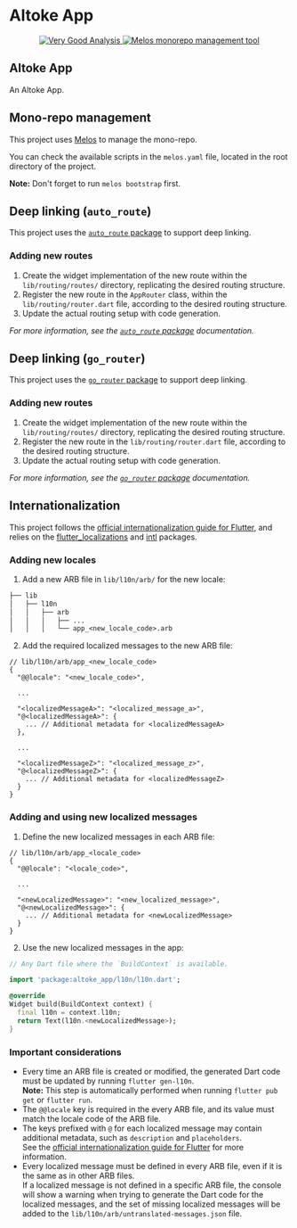 # Altoke App

<p align="center">
  <a href="https://pub.dev/packages/very_good_analysis">
    <img
      src="https://img.shields.io/badge/style-very_good_analysis-B22C89.svg"
      alt="Very Good Analysis"
    />
  </a>
  <a href="https://melos.invertase.dev/">
    <img
      src="https://img.shields.io/badge/maintained%20with-melos-f700ff.svg"
      alt="Melos monorepo management tool"
    />
  </a>
</p>

## Altoke App

An Altoke App.

## Mono-repo management

This project uses [Melos][docs_melos_link] to manage the mono-repo.

You can check the available scripts in the `melos.yaml` file, located in the root directory of the project.

**Note:** Don't forget to run `melos bootstrap` first.

<!--*w 2v w*-->
<!--{{#use_auto_route}}-->
## Deep linking <!--*remove-start*-->(`auto_route`)<!--*remove-end*-->
<!--*w 2v w*-->

This project uses the [`auto_route` package][pub_package_auto_route] to support deep linking.

### Adding new routes

1. Create the widget implementation of the new route within the `lib/routing/routes/` directory, replicating the desired routing structure.
2. Register the new route in the `AppRouter` class, within the `lib/routing/router.dart` file, according to the desired routing structure.
3. Update the actual routing setup with code generation.

_For more information, see the [`auto_route` package][pub_package_auto_route] documentation._

<!--{{/use_auto_route}}-->
<!--{{#use_go_router}}-->
## Deep linking <!--*remove-start*-->(`go_router`)<!--*remove-end*-->
<!--*w 2v w*-->

This project uses the [`go_router` package][pub_package_go_router] to support deep linking.

### Adding new routes

1. Create the widget implementation of the new route within the `lib/routing/routes/` directory, replicating the desired routing structure.
2. Register the new route in the `lib/routing/router.dart` file, according to the desired routing structure.
3. Update the actual routing setup with code generation.

_For more information, see the [`go_router` package][pub_package_go_router] documentation._
<!--{{/use_go_router}}-->
<!--*w 2v w*-->

## Internationalization

This project follows the [official internationalization guide for Flutter][flutter_docs_internationalization_link], and relies on the [flutter_localizations][pub_package_flutter_localizations] and [intl][pub_package_intl] packages.

### Adding new locales

1. Add a new ARB file in `lib/l10n/arb/` for the new locale:

```txt
├── lib
│   ├── l10n
│   │   ├── arb
│   │   │   ├── ...
│   │   │   └── app_<new_locale_code>.arb
```

2. Add the required localized messages to the new ARB file:

```jsonc
// lib/l10n/arb/app_<new_locale_code>
{
  "@@locale": "<new_locale_code>",

  ...

  "<localizedMessageA>": "<localized_message_a>",
  "@<localizedMessageA>": {
    ... // Additional metadata for <localizedMessageA>
  },

  ...

  "<localizedMessageZ>": "<localized_message_z>",
  "@<localizedMessageZ>": {
    ... // Additional metadata for <localizedMessageZ>
  }
}
```

### Adding and using new localized messages

1. Define the new localized messages in each ARB file:

```jsonc
// lib/l10n/arb/app_<locale_code>
{
  "@@locale": "<locale_code>",

  ...

  "<newLocalizedMessage>": "<new_localized_message>",
  "@<newLocalizedMessage>": {
    ... // Additional metadata for <newLocalizedMessage>
  }
}
```

2. Use the new localized messages in the app:

```dart
// Any Dart file where the `BuildContext` is available.

import 'package:altoke_app/l10n/l10n.dart';

@override
Widget build(BuildContext context) {
  final l10n = context.l10n;
  return Text(l10n.<newLocalizedMessage>);
}
```

### Important considerations

- Every time an ARB file is created or modified, the generated Dart code must be updated by running `flutter gen-l10n`.\
  **Note:** This step is automatically performed when running `flutter pub get` or `flutter run`.
- The `@@locale` key is required in the every ARB file, and its value must match the locale code of the ARB file.
- The keys prefixed with `@` for each localized message may contain additional metadata, such as `description` and `placeholders`.\
  See the [official internationalization guide for Flutter][flutter_docs_internationalization_link] for more information.
- Every localized message must be defined in every ARB file, even if it is the same as in other ARB files.\
  If a localized message is not defined in a specific ARB file, the console will show a warning when trying to generate the Dart code for the localized messages, and the set of missing localized messages will be added to the `lib/l10n/arb/untranslated-messages.json` file.

<!-- LINKS -->

[docs_melos_link]: https://melos.invertase.dev/
[flutter_docs_internationalization_link]: https://docs.flutter.dev/ui/accessibility-and-localization/internationalization

<!--*w 1v w*-->
<!--{{#use_auto_route}}-->

[pub_package_auto_route]: https://pub.dev/packages/auto_route

<!--*w 1v w*-->
<!--{{/use_auto_route}}-->

[pub_package_flutter_localizations]: https://api.flutter.dev/flutter/flutter_localizations/flutter_localizations-library.html

<!--*w 1v w*-->
<!--{{#use_go_router}}-->

[pub_package_go_router]: https://pub.dev/packages/go_router

<!--*w 1v w*-->
<!--{{/use_go_router}}-->

[pub_package_intl]: https://pub.dev/packages/intl
